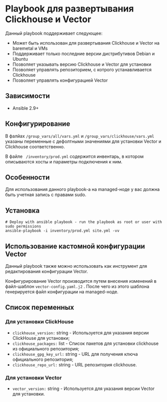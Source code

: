 # Playbook для развертывания Clickhouse и Vector

Данный playbook поддерживает следующее:

* Может быть использован для развертывания Clickhouse и Vector на baremetal и VMs
* Поддерживает только последние версии дистрибутивов Debian и Ubuntu
* Позволяет указывать версию Clickhouse и Vector для установки
* Позволяет управлять репозиторием, с котрого устанавливается Clickhouse
* Позволяет управлять конфигурацией Vector

## Зависимости

* Ansible 2.9+

## Конфигурирование

В фалйах `/group_vars/all/vars.yml` и `/group_vars/clickhouse/vars.yml` указаны переменные с дефолтными значениями для установки Vector и Clickhouse соответственно.

В файле ` /inventory/prod.yml` содержится инвентарь, в котором описываются хосты и параметры подключения к ним.

## Особенности

Для использования данного playbook-а на managed-ноде у вас должна быть учетная запись с правами sudo.

## Установка

```
# Deploy with ansible playbook - run the playbook as root or user with sudo permissions
ansible-playbook -i inventory/prod.yml site.yml -vv
```

## Использование кастомной конфигурации Vector

Данный playbook также можно использовать как инструмент для редактирования конфигурации Vector.

Конфигурирование Vector производится путем внесения изменений в файл-шаблон `vector-config.yaml.j2` . После чего из этого шаблона генерируется файл конфигурации на managed-ноде.

## Список переменных

### Для установки ClickHouse

* `clickhouse_version:` string - Используется для указания версии ClickHouse для установки;
* `clickhouse_packages:` list - Список пакетов для установки clickhouse из официального репозитория;
* `clickhouse_gpg_key_url:` string - URL для получения ключа официального репозитория;
* `clickhouse_repo_url:` string - URL репозитория clickhouse.

### Для установки Vector

* `vector_version:` string - Используется для указания версии Vector для установки.
